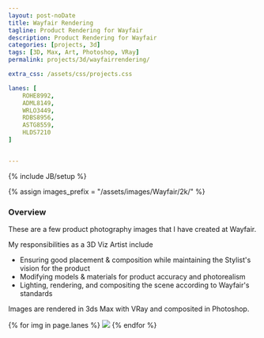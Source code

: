 ```yaml
---
layout: post-noDate
title: Wayfair Rendering
tagline: Product Rendering for Wayfair
description: Product Rendering for Wayfair
categories: [projects, 3d]
tags: [3D, Max, Art, Photoshop, VRay]
permalink: projects/3d/wayfairrendering/

extra_css: /assets/css/projects.css

lanes: [
    ROHE8992,
    ADML8149,
    WRLO3449,
    RDBS8956,
    ASTG8559,
    HLDS7210
]


---
```

{% include JB/setup %}

{% assign images_prefix = "/assets/images/Wayfair/2k/" %}


<h3>Overview</h3>

These are a few product photography images that I have created at Wayfair.

My responsibilities as a 3D Viz Artist include

* Ensuring good placement & composition while maintaining the Stylist's vision for the product
* Modifying models & materials for product accuracy and photorealism
* Lighting, rendering, and compositing the scene according to Wayfair's standards

Images are rendered in 3ds Max with VRay and composited in Photoshop.

<div class="project-images" id="slideshow">
{% for img in page.lanes %}
    <a href="{{images_prefix}}{{img}}.jpg"><img src= "{{images_prefix}}{{img}}.jpg" class="img-responsive"></a>
{% endfor %}
</div>

<script>
    $('#slideshow').photobox('a', {history:false, time:0, counter:false});
</script>

&nbsp;
